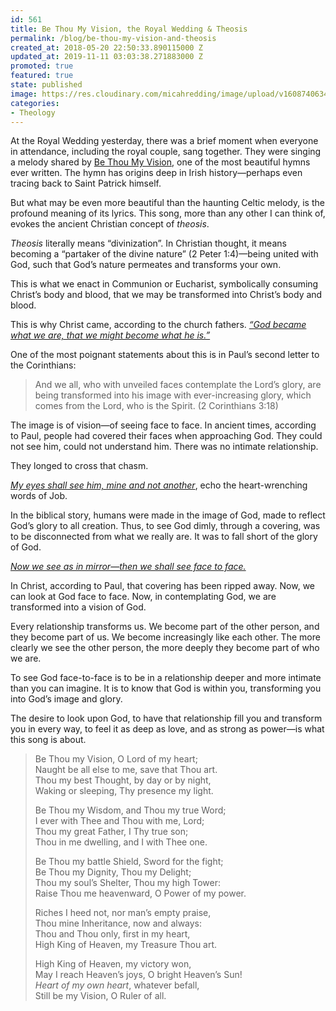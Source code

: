 ```yaml
---
id: 561
title: Be Thou My Vision, the Royal Wedding & Theosis
permalink: /blog/be-thou-my-vision-and-theosis
created_at: 2018-05-20 22:50:33.890115000 Z
updated_at: 2019-11-11 03:03:38.271883000 Z
promoted: true
featured: true
state: published
image: https://res.cloudinary.com/micahredding/image/upload/v1608740634/blonde-woman-in-meadow-looking-at-sunset_c89gmf.jpg
categories:
- Theology
---
```

At the Royal Wedding yesterday, there was a brief moment when everyone in attendance, including the royal couple, sang together. They were singing a melody shared by [Be Thou My Vision][0], one of the most beautiful hymns ever written. The hymn has origins deep in Irish history—perhaps even tracing back to Saint Patrick himself.

But what may be even more beautiful than the haunting Celtic melody, is the profound meaning of its lyrics. This song, more than any other I can think of, evokes the ancient Christian concept of *theosis*.

*Theosis* literally means “divinization”. In Christian thought, it means becoming a “partaker of the divine nature” (2 Peter 1:4)—being united with God, such that God’s nature permeates and transforms your own. 

This is what we enact in Communion or Eucharist, symbolically consuming Christ’s body and blood, that we may be transformed into Christ’s body and blood.

This is why Christ came, according to the church fathers. *[“God became what we are, that we might become what he is.”][1]*

One of the most poignant statements about this is in Paul’s second letter to the Corinthians:

> And we all, who with unveiled faces contemplate the Lord’s glory, are being transformed into his image with ever-increasing glory, which comes from the Lord, who is the Spirit. (2 Corinthians 3:18)

The image is of vision—of seeing face to face. In ancient times, according to Paul, people had covered their faces when approaching God. They could not see him, could not understand him. There was no intimate relationship.

They longed to cross that chasm.

*[My eyes shall see him, mine and not another][2]*, echo the heart-wrenching words of Job.

In the biblical story, humans were made in the image of God, made to reflect God’s glory to all creation. Thus, to see God dimly, through a covering, was to be disconnected from what we really are. It was to fall short of the glory of God. 

*[Now we see as in mirror—then we shall see face to face.][3]*

In Christ, according to Paul, that covering has been ripped away. Now, we can look at God face to face. Now, in contemplating God, we are transformed into a vision of God.

Every relationship transforms us. We become part of the other person, and they become part of us. We become increasingly like each other. The more clearly we see the other person, the more deeply they become part of who we are.

To see God face-to-face is to be in a relationship deeper and more intimate than you can imagine. It is to know that God is within you, transforming you into God’s image and glory.

The desire to look upon God, to have that relationship fill you and transform you in every way, to feel it as deep as love, and as strong as power—is what this song is about.

> Be Thou my Vision, O Lord of my heart;  
> Naught be all else to me, save that Thou art.  
> Thou my best Thought, by day or by night,  
> Waking or sleeping, Thy presence my light.  
>  
> Be Thou my Wisdom, and Thou my true Word;  
> I ever with Thee and Thou with me, Lord;  
> Thou my great Father, I Thy true son;  
> Thou in me dwelling, and I with Thee one.  
>  
> Be Thou my battle Shield, Sword for the fight;  
> Be Thou my Dignity, Thou my Delight;  
> Thou my soul’s Shelter, Thou my high Tower:  
> Raise Thou me heavenward, O Power of my power.  
>  
> Riches I heed not, nor man’s empty praise,  
> Thou mine Inheritance, now and always:  
> Thou and Thou only, first in my heart,  
> High King of Heaven, my Treasure Thou art.  
>  
> High King of Heaven, my victory won,  
> May I reach Heaven’s joys, O bright Heaven’s Sun!  
> *Heart of my own heart*, whatever befall,  
> Still be my Vision, O Ruler of all.  

[0]:	https://www.youtube.com/watch?v=_VpSqAcLrDI&index=36&t=0s&list=PL-S97LROgRNzo--DO8vVoRMQXFnBPYXXw
[1]:	https://en.wikipedia.org/wiki/Divinization_(Christian)#Patristic_writings
[2]:	http://micahredding.com/blog/my-grandfather
[3]:	https://www.biblegateway.com/passage/?search=1+corinthians+13:12&version=NIV
